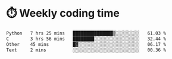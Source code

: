 
# :stopwatch: Weekly coding time
<!--START_SECTION:waka-->

```txt
Python   7 hrs 25 mins   ███████████████▒░░░░░░░░░   61.03 %
C        3 hrs 56 mins   ████████░░░░░░░░░░░░░░░░░   32.44 %
Other    45 mins         █▓░░░░░░░░░░░░░░░░░░░░░░░   06.17 %
Text     2 mins          ░░░░░░░░░░░░░░░░░░░░░░░░░   00.36 %
```

<!--END_SECTION:waka-->


<!-- <p> <img src="https://github-readme-stats.vercel.app/api?username=cozgerest&show_icons=true&hide_border=false" />  </p> -->

